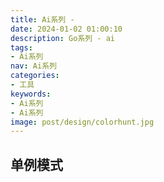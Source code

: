 ```yaml
---
title: Ai系列 - 
date: 2024-01-02 01:00:10
description: Go系列 - ai
tags:
- Ai系列
nav: Ai系列
categories:
- 工具
keywords:
- Ai系列
- Ai系列
image: post/design/colorhunt.jpg
---
```


## 单例模式